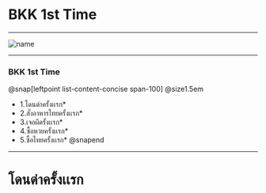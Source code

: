 # BKK 1st Time #

---

![name](https://scontent.fkkc2-1.fna.fbcdn.net/v/t1.15752-9/78326865_601446323934668_2973275936260096000_n.png?_nc_cat=111&_nc_eui2=AeHlNvPbKvrAMgvKlnRZDDe12lTIimEc0WbdOiqXBfNaFxu9FehqScipe1NGs3ajBJRga0AGdbb3RTt8zC9PWXtYdBnSxNqM1ECie1I0o3bvFQ&_nc_ohc=usgbaJE-oE4AQlDxBqiqWLqLdKEPhHbYW-Oahsym5_A3Z7m4MvwJF0BDA&_nc_ht=scontent.fkkc2-1.fna&oh=cc8c007d8fc9a55d2b4dafba2f9702b3&oe=5E7CC1E9)

---
### BKK 1st Time
@snap[leftpoint list-content-concise span-100] @size1.5em 
  - 1.โดนด่าครั้งเเรก*
  - 2.สั่งอาหารไทยครั้งเเรก*
  - 3.เจอผีครั้งเเรก*
  - 4.ซื้อหวยครั้งเเรก*
  - 5.ซื้อไทยครั้งเเรก*
   @snapend
---
# โดนด่าครั้งเเรก #
